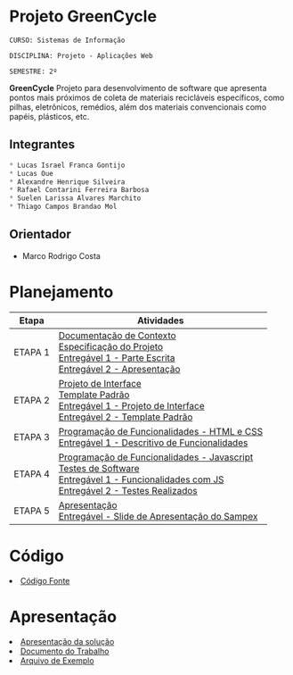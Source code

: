 # Projeto GreenCycle

`CURSO: Sistemas de Informação`

`DISCIPLINA: Projeto - Aplicações Web`

`SEMESTRE: 2º`

<!--- Descrever resumidamente, em um ou dois parágrafos, o projeto que está sendo desenvolvido: --->

**GreenCycle**
Projeto para desenvolvimento de software que apresenta pontos mais próximos de coleta de materiais recicláveis específicos, como pilhas, eletrônicos, remédios, além dos materiais convencionais como papéis, plásticos, etc.

## Integrantes

```python
* Lucas Israel Franca Gontijo
* Lucas Oue
* Alexandre Henrique Silveira
* Rafael Contarini Ferreira Barbosa
* Suelen Larissa Alvares Marchito
* Thiago Campos Brandao Mol
```

## Orientador

* Marco Rodrigo Costa

# Planejamento

| Etapa         | Atividades |
|      :----:   | ----------- |
| ETAPA 1         |[Documentação de Contexto](docs/context.md) <br> [Especificação do Projeto](docs/especification.md) <br> [Entregável 1 - Parte Escrita](docs/01.%20Eixo%2001%20-%20Etapa%2001%20-%20GreenCycle%20Doc%20v.1.2.pdf) <br> [Entregável 2 - Apresentação](Presentation/01.%20Eixo%2001%20-%20Etapa%2001%20-%20GreenCycle%20Slides%20v.1.2.pdf) |
| ETAPA 2         |[Projeto de Interface](docs/interface.md) <br> [Template Padrão](docs/template.md) <br> [Entregável 1 - Projeto de Interface](docs/GreenCycle%20!%20Wireframe%20&%20Navegação.png) <br> [Entregável 2 - Template Padrão](/src/Template_GreenCycle_Padrao.png) ||
| ETAPA 3         |[Programação de Funcionalidades - HTML e CSS](docs/development.md) <br> [Entregável 1 - Descritivo de Funcionalidades](docs/t3.md)|
| ETAPA 4        |[Programação de Funcionalidades - Javascript](docs/development.md) <br> [Testes de Software ](docs/tests.md) <br> [Entregável 1 - Funcionalidades com JS ](docs/t4.md)<br>[Entregável 2 - Testes Realizados](docs/Tarefa-04-Testes.md)|
| ETAPA 5         | [Apresentação](presentation/README.md) <br> [Entregável - Slide de Apresentação do Sampex](docs/Apresentação-Sampex.pptx) |

# Código

<li><a href="src/README.md"> Código Fonte</a></li>

# Apresentação

<li><a href="presentation/GreenCycle Slides v.1.2.pdf"> Apresentação da solução</a></li>
<li><a href="presentation/GreenCycle Doc v.1.2.pdf"> Documento do Trabalho</a></li>
<li><a href="presentation/README.md"> Arquivo de Exemplo</a></li>
